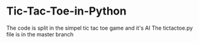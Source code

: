 # Tic-Tac-Toe-in-Python
The code is split in the simpel tic tac toe game and it's AI
The tictactoe.py file is in the master branch
